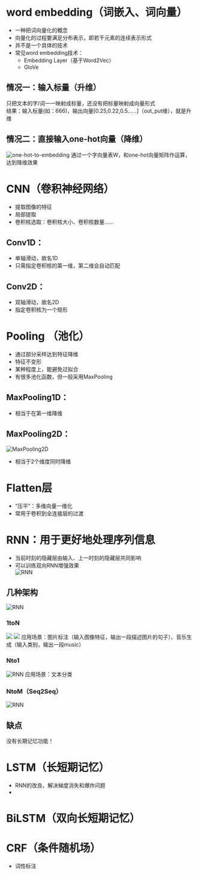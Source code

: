 # word embedding（词嵌入、词向量）
- 一种把词向量化的概念
- 向量化的过程要满足分布表示，即若干元素的连续表示形式
- 并不是一个具体的技术
- 常见word embedding技术：
    - Embedding Layer（基于Word2Vec） 
    - GloVe
## 情况一：输入标量（升维）
只把文本的字/词一一映射成标量，还没有把标量映射成向量形式  
结果：输入标量(如：666)，输出向量[0.25,0.22,0.5……]（out_put维），就是升维     
## 情况二：直接输入one-hot向量（降维）
![one-hot-to-embedding](https://img-blog.csdnimg.cn/20190412220355799.png)
通过一个字向量表W，和one-hot向量矩阵作运算，达到降维效果










# CNN（卷积神经网络）
- 提取图像的特征
- 局部提取
- 卷积核选取：卷积核大小、卷积核数量……
## Conv1D：
- 单轴滑动，故名1D
- 只需指定卷积核的第一维，第二维会自动匹配
## Conv2D：
- 双轴滑动，故名2D
- 指定卷积核为一个矩形





# Pooling （池化）
- 通过部分采样达到特征降维
- 特征不变形
- 某种程度上，能避免过拟合
- 有很多池化函数，但一般采用MaxPooling
## MaxPooling1D：
- 相当于在第一维降维
## MaxPooling2D：
![MaxPooling2D](https://img2018.cnblogs.com/blog/991470/201902/991470-20190208201508704-368644792.png)
- 相当于2个维度同时降维





# Flatten层
- “压平”：多维向量一维化
- 常用于卷积到全连接层的过渡








# RNN：用于更好地处理序列信息
- 当前时刻的隐藏层由输入、上一时刻的隐藏层共同影响
- 可以训练双向RNN增强效果  
![RNN](https://pic3.zhimg.com/80/v2-9e50e23bd3dff0d91b0198d0e6b6429a_hd.jpg)  

## 几种架构
![RNN](https://pic2.zhimg.com/80/v2-6522f0e0cd9740f45e1ee46591898081_hd.jpg)
### 1toN
![](https://pic3.zhimg.com/80/v2-87ebd6a82e32e81657682ffa0ba084ee_hd.jpg)
![](https://pic1.zhimg.com/80/v2-16e626b6e99fb1d23c8a54536f7d28dc_hd.jpg)
应用场景：图片标注（输入图像特征，输出一段描述图片的句子）、音乐生成（输入类别，输出一段music）  

### Nto1
![RNN](https://pic1.zhimg.com/80/v2-6caa75392fe47801e605d5e8f2d3a100_hd.jpg)
应用场景：文本分类
### NtoM（Seq2Seq）
![RNN](https://pic4.zhimg.com/80/v2-77e8a977fc3d43bec8b05633dc52ff9f_hd.jpg)

## 缺点
没有长期记忆功能！

# LSTM（长短期记忆）
- RNN的改良，解决梯度消失和爆炸问题
- 

# BiLSTM（双向长短期记忆）


# CRF（条件随机场）
- 词性标注

